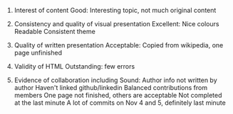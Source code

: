 
1. Interest of content
    Good: Interesting topic, not much original content

2. Consistency and quality of visual presentation
    Excellent: Nice colours
    Readable
    Consistent theme

3. Quality of written presentation
    Acceptable: Copied from wikipedia, one page unfinished

4. Validity of HTML
    Outstanding: few errors

5. Evidence of collaboration including
    Sound:
    Author info not written by author
        Haven't linked github/linkedin
    Balanced contributions from members
        One page not finished, others are acceptable
    Not completed at the last minute
        A lot of commits on Nov 4 and 5, definitely last minute

